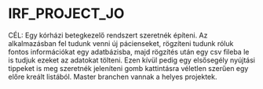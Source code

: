 # IRF_PROJECT_JO
CÉL: Egy kórházi betegkezelő rendszert szeretnék építeni. Az alkalmazásban fel tudunk venni új pácienseket, rögzíteni tudunk róluk fontos információkat egy adatbázisba, majd rögzítés után egy csv fileba le is tudjuk ezeket az adatokat tölteni. Ezen kívül pedig egy elsősegély nyújtási tippeket is meg szeretnék jeleníteni gomb kattintásra véletlen szerűen egy előre kreált listából.
Master branchen vannak a helyes projektek.
